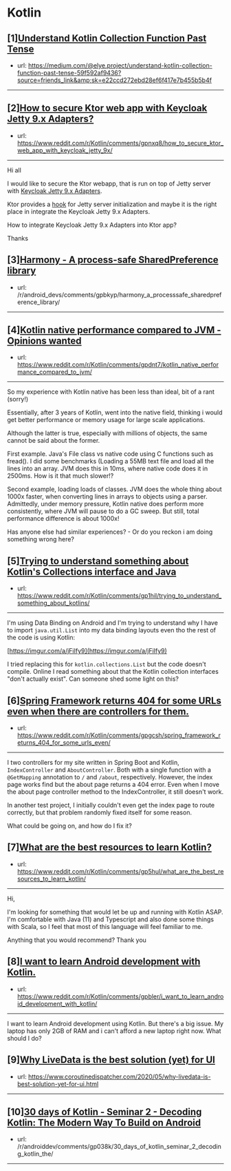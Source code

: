 # Kotlin
## [1][Understand Kotlin Collection Function Past Tense](https://www.reddit.com/r/Kotlin/comments/gpk2w7/understand_kotlin_collection_function_past_tense/)
- url: https://medium.com/@elye.project/understand-kotlin-collection-function-past-tense-59f592af9436?source=friends_link&amp;sk=e22ccd272ebd28ef6f417e7b455b5b4f
---

## [2][How to secure Ktor web app with Keycloak Jetty 9.x Adapters?](https://www.reddit.com/r/Kotlin/comments/gpnxq8/how_to_secure_ktor_web_app_with_keycloak_jetty_9x/)
- url: https://www.reddit.com/r/Kotlin/comments/gpnxq8/how_to_secure_ktor_web_app_with_keycloak_jetty_9x/
---
Hi all 

I would like to secure the Ktor webapp, that is run on top of Jetty server with [Keycloak Jetty 9.x Adapters][1]. 

Ktor provides a [hook][2] for Jetty server initialization and maybe it is the right place in integrate the Keycloak Jetty 9.x Adapters.  

How to integrate Keycloak Jetty 9.x Adapters into Ktor app?  

Thanks


  [1]: https://www.keycloak.org/docs/latest/securing_apps/index.html#_jetty9_adapter
  [2]: https://ktor.io/servers/configuration.html#jetty
## [3][Harmony - A process-safe SharedPreference library](https://www.reddit.com/r/Kotlin/comments/gpbmci/harmony_a_processsafe_sharedpreference_library/)
- url: /r/android_devs/comments/gpbkyp/harmony_a_processsafe_sharedpreference_library/
---

## [4][Kotlin native performance compared to JVM - Opinions wanted](https://www.reddit.com/r/Kotlin/comments/gpdnt7/kotlin_native_performance_compared_to_jvm/)
- url: https://www.reddit.com/r/Kotlin/comments/gpdnt7/kotlin_native_performance_compared_to_jvm/
---
So my experience with Kotlin native has been less than ideal, bit of a rant (sorry!)

Essentially, after 3 years of Kotlin, went into the native field, thinking i would get better performance or memory usage for large scale applications.  


Although the latter is true, especially with millions of objects, the same cannot be said about the former.

First example. Java's File class vs native code using C functions such as fread(). I did some benchmarks (Loading a 55MB text file and load all the lines into an array. JVM does this in 10ms, where native code does it in 2500ms. How is it that much slower!?

Second example, loading loads of classes. JVM does the whole thing about 1000x faster, when converting lines in arrays to objects using a parser. Admittedly, under memory pressure, Kotlin native does perform more consistently, where JVM will pause to do a GC sweep. But still, total performance difference is about 1000x!

Has anyone else had similar experiences? - Or do you reckon i am doing something wrong here?
## [5][Trying to understand something about Kotlin's Collections interface and Java](https://www.reddit.com/r/Kotlin/comments/gp1hil/trying_to_understand_something_about_kotlins/)
- url: https://www.reddit.com/r/Kotlin/comments/gp1hil/trying_to_understand_something_about_kotlins/
---
I'm using Data Binding on Android and I'm trying to understand why I have to import `java.util.List` into my data binding layouts even tho the rest of the code is using Kotlin:

 [https://imgur.com/a/jFiIfy9](https://imgur.com/a/jFiIfy9) 

I tried replacing this for `kotlin.collections.List` but the code doesn't compile. Online I read something about that the Kotlin collection interfaces "don't actually exist". Can someone shed some light on this?
## [6][Spring Framework returns 404 for some URLs even when there are controllers for them.](https://www.reddit.com/r/Kotlin/comments/gpgcsh/spring_framework_returns_404_for_some_urls_even/)
- url: https://www.reddit.com/r/Kotlin/comments/gpgcsh/spring_framework_returns_404_for_some_urls_even/
---
I two controllers for my site written in Spring Boot and Kotlin, `IndexController` and `AboutController`. Both with a single function with a `@GetMapping` annotation to `/` and `/about`, respectively. However, the index page works find but the about page returns a 404 error. Even when I move the about page controller method to the IndexController, it still doesn't work.

In another test project, I initially couldn't even get the index page to route correctly, but that problem randomly fixed itself for some reason.

What could be going on, and how do I fix it?
## [7][What are the best resources to learn Kotlin?](https://www.reddit.com/r/Kotlin/comments/gp5hul/what_are_the_best_resources_to_learn_kotlin/)
- url: https://www.reddit.com/r/Kotlin/comments/gp5hul/what_are_the_best_resources_to_learn_kotlin/
---
Hi,

I'm looking for something that would let be up and running with Kotlin ASAP. I'm comfortable with Java (11) and Typescript and also done some things with Scala, so I feel that most of this language will feel familiar to me.

Anything that you would recommend? Thank you
## [8][I want to learn Android development with Kotlin.](https://www.reddit.com/r/Kotlin/comments/gpbler/i_want_to_learn_android_development_with_kotlin/)
- url: https://www.reddit.com/r/Kotlin/comments/gpbler/i_want_to_learn_android_development_with_kotlin/
---
I want to learn Android development using Kotlin. But there's a big issue. My laptop has only 2GB of RAM and i can't afford a new laptop right now. What should I do?
## [9][Why LiveData is the best solution (yet) for UI](https://www.reddit.com/r/Kotlin/comments/gp8atk/why_livedata_is_the_best_solution_yet_for_ui/)
- url: https://www.coroutinedispatcher.com/2020/05/why-livedata-is-best-solution-yet-for-ui.html
---

## [10][30 days of Kotlin - Seminar 2 - Decoding Kotlin: The Modern Way To Build on Android](https://www.reddit.com/r/Kotlin/comments/gp044m/30_days_of_kotlin_seminar_2_decoding_kotlin_the/)
- url: /r/androiddev/comments/gp038k/30_days_of_kotlin_seminar_2_decoding_kotlin_the/
---

